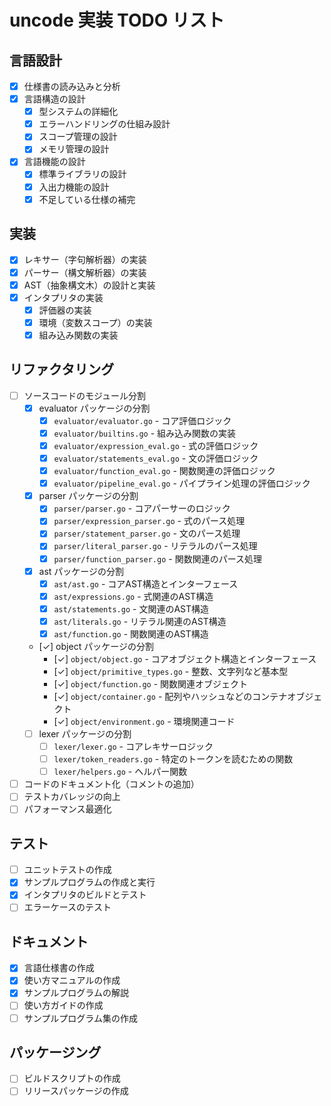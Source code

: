 # uncode 実装 TODO リスト

## 言語設計
- [x] 仕様書の読み込みと分析
- [x] 言語構造の設計
  - [x] 型システムの詳細化
  - [x] エラーハンドリングの仕組み設計
  - [x] スコープ管理の設計
  - [x] メモリ管理の設計
- [x] 言語機能の設計
  - [x] 標準ライブラリの設計
  - [x] 入出力機能の設計
  - [x] 不足している仕様の補完

## 実装
- [x] レキサー（字句解析器）の実装
- [x] パーサー（構文解析器）の実装
- [x] AST（抽象構文木）の設計と実装
- [x] インタプリタの実装
  - [x] 評価器の実装
  - [x] 環境（変数スコープ）の実装
  - [x] 組み込み関数の実装

## リファクタリング
- [ ] ソースコードのモジュール分割
  - [x] evaluator パッケージの分割
    - [x] `evaluator/evaluator.go` - コア評価ロジック
    - [x] `evaluator/builtins.go` - 組み込み関数の実装
    - [x] `evaluator/expression_eval.go` - 式の評価ロジック
    - [x] `evaluator/statements_eval.go` - 文の評価ロジック
    - [x] `evaluator/function_eval.go` - 関数関連の評価ロジック
    - [x] `evaluator/pipeline_eval.go` - パイプライン処理の評価ロジック
  - [x] parser パッケージの分割
    - [x] `parser/parser.go` - コアパーサーのロジック
    - [x] `parser/expression_parser.go` - 式のパース処理
    - [x] `parser/statement_parser.go` - 文のパース処理
    - [x] `parser/literal_parser.go` - リテラルのパース処理
    - [x] `parser/function_parser.go` - 関数関連のパース処理
  - [x] ast パッケージの分割
    - [x] `ast/ast.go` - コアAST構造とインターフェース
    - [x] `ast/expressions.go` - 式関連のAST構造
    - [x] `ast/statements.go` - 文関連のAST構造
    - [x] `ast/literals.go` - リテラル関連のAST構造
    - [x] `ast/function.go` - 関数関連のAST構造
  - [✓] object パッケージの分割
    - [✓] `object/object.go` - コアオブジェクト構造とインターフェース
    - [✓] `object/primitive_types.go` - 整数、文字列など基本型
    - [✓] `object/function.go` - 関数関連オブジェクト
    - [✓] `object/container.go` - 配列やハッシュなどのコンテナオブジェクト
    - [✓] `object/environment.go` - 環境関連コード
  - [ ] lexer パッケージの分割
    - [ ] `lexer/lexer.go` - コアレキサーロジック
    - [ ] `lexer/token_readers.go` - 特定のトークンを読むための関数
    - [ ] `lexer/helpers.go` - ヘルパー関数
- [ ] コードのドキュメント化（コメントの追加）
- [ ] テストカバレッジの向上
- [ ] パフォーマンス最適化

## テスト
- [ ] ユニットテストの作成
- [x] サンプルプログラムの作成と実行
- [x] インタプリタのビルドとテスト
- [ ] エラーケースのテスト

## ドキュメント
- [x] 言語仕様書の作成
- [x] 使い方マニュアルの作成
- [x] サンプルプログラムの解説
- [ ] 使い方ガイドの作成
- [ ] サンプルプログラム集の作成

## パッケージング
- [ ] ビルドスクリプトの作成
- [ ] リリースパッケージの作成
